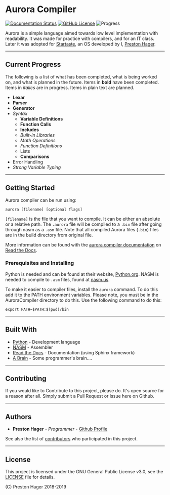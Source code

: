 # Aurora Compiler

[![Documentation Status](https://readthedocs.org/projects/auroracompiler/badge/?version=latest)](https://auroracompiler.rtfd.io/en/latest)
[![GitHub License](https://img.shields.io/github/license/PrestonHager/AuroraCompiler.svg?color=blue)](https://github.com/PrestonHager/AuroraCompiler/blob/master/LICENSE)
![Progress](https://img.shields.io/endpoint.svg?color=blue&label=progress&url=https%3A%2F%2Fscript.google.com%2Fmacros%2Fs%2FAKfycbyMtmJktHmceU6x_Fam5XdEpx9tijrwZavXOy-cV7SifSqTP1o%2Fexec)

Aurora is a simple language aimed towards low level implementation with readability.
It was made for practice with compilers, and for an IT class.
Later it was adopted for [Startaste][5], an OS developed by I, [Preston Hager][4].

-----

## Current Progress

The following is a list of what has been completed, what is being worked on, and what is planned in the future.
Items in **bold** have been completed.
Items in *italics* are in progress.
Items in plain text are planned.

+ **Lexar**
+ **Parser**
+ **Generator**
+ *Syntax*
  + **Variable Definitions**
  + **Function Calls**
  + **Includes**
  + *Built-in Libraries*
  + *Math Operations*
  + *Function Definitions*
  + Lists
  + **Comparisons**
+ Error Handling
+ *Strong Variable Typing*

-----

## Getting Started

Aurora compiler can be run using:

```
aurora [filename] [optional flags]
```

`[filename]` is the file that you want to compile.
It can be either an absolute or a relative path.
The `.aurora` file will be compiled to a `.bin` file after going through nasm as a `.asm` file.
Note that all compiled Aurora files (`.bin`) files are in the build directory from original file.

More information can be found with the [aurora compiler documentation][2] on [Read the Docs][3].

### Prerequisites and Installing

Python is needed and can be found at their website, [Python.org][1].
NASM is needed to compile to `.asm` files, found at [nasm.us][6].

To make it easier to compiler files, install the `aurora` command.
To do this add it to the PATH environment variables.
Please note, you must be in the AuroraCompiler directory to do this.
Use the following command to do this:

```
export PATH=$PATH:$(pwd)/bin
```

-----

## Built With

* [Python][1] - Development language
* [NASM][6] - Assembler
* [Read the Docs][3] - Documentation (using Sphinx framework)
* [A Brain][4] - Some programmer's brain....

-----

## Contributing

If you would like to Contribute to this project, please do.
It's open source for a reason after all.
Simply submit a Pull Request or Issue here on Github.

-----

## Authors

* **Preston Hager** - *Programmer* - [Github Profile](https://github.com/PrestonHager)

See also the list of [contributors](https://github.com/PrestonHager/AuroraCompiler/blob/master/CONTRIBUTORS.md) who participated in this project.

-----

## License

This project is licensed under the GNU General Public License v3.0, see the [LICENSE](https://github.com/PrestonHager/AuroraCompiler/blob/master/LICENSE) file for details.

(C) Preston Hager 2018-2019

[1]: https://www.python.org
[2]: http://auroracompiler.readthedocs.io/en/latest
[3]: https://readthedocs.org
[4]: https://github.com/PrestonHager
[5]: https://github.com/PrestonHager/Startaste
[6]: https://www.nasm.us/
